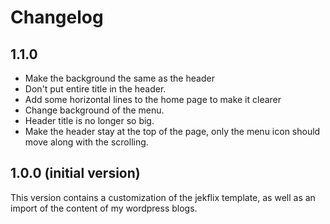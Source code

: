 # Changelog

## 1.1.0

- Make the background the same as the header
- Don't put entire title in the header.
- Add some horizontal lines to the home page to make it clearer
- Change background of the menu.
- Header title is no longer so big.
- Make the header stay at the top of the page,  only the menu icon should move along with the scrolling.

## 1.0.0 (initial version)

This version contains a customization of the jekflix template, as well as an import of the content of my wordpress blogs.